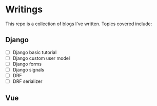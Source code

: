 # Writings

This repo is a collection of blogs I've written. Topics covered include:

## Django
- [ ] Django basic tutorial
- [ ] Django custom user model
- [ ] Django forms
- [ ] Django signals
- [ ] DRF
- [ ] DRF serializer

## Vue